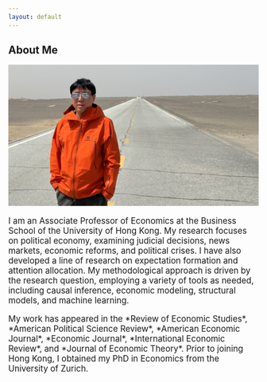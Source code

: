 ```yaml
---
layout: default
---
```


## About Me

<img class="full-width-image" src="/image/hengchen-2025-april.jpg">

<div style="font-size: 1.2em;">
<p>I am an Associate Professor of Economics at the Business School of the University of Hong Kong. My research focuses on political economy, examining judicial decisions, news markets, economic reforms, and political crises. I have also developed a line of research on expectation formation and attention allocation. My methodological approach is driven by the research question, employing a variety of tools as needed, including causal inference, economic modeling, structural models, and machine learning.</p>
  
<p>My work has appeared in the *Review of Economic Studies*, *American Political Science Review*, *American Economic Journal*, *Economic Journal*, *International Economic Review*, and *Journal of Economic Theory*. Prior to joining Hong Kong, I obtained my PhD in Economics from the University of Zurich.</p>
</div>
